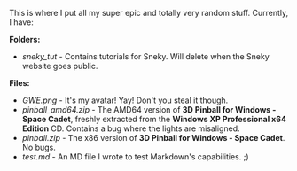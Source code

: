 This is where I put all my super epic and totally very random stuff. Currently, I have:

**Folders:**
- *sneky_tut* - Contains tutorials for Sneky. Will delete when the Sneky website goes public.

**Files:**
- *GWE.png* - It's my avatar! Yay! Don't you steal it though.
- *pinball_amd64.zip* - The AMD64 version of **3D Pinball for Windows - Space Cadet**, freshly extracted from the **Windows XP Professional x64 Edition** CD. Contains a bug where the lights are misaligned.
- *pinball.zip* - The x86 version of **3D Pinball for Windows - Space Cadet**. No bugs.
- *test.md* - An MD file I wrote to test Markdown's capabilities. ;)
